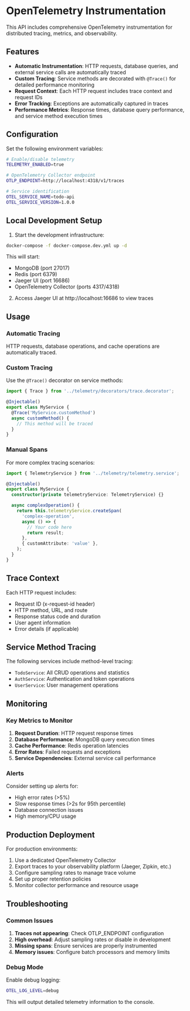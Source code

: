 # OpenTelemetry Instrumentation

This API includes comprehensive OpenTelemetry instrumentation for distributed tracing, metrics, and observability.

## Features

- **Automatic Instrumentation**: HTTP requests, database queries, and external service calls are automatically traced
- **Custom Tracing**: Service methods are decorated with `@Trace()` for detailed performance monitoring
- **Request Context**: Each HTTP request includes trace context and request IDs
- **Error Tracking**: Exceptions are automatically captured in traces
- **Performance Metrics**: Response times, database query performance, and service method execution times

## Configuration

Set the following environment variables:

```bash
# Enable/disable telemetry
TELEMETRY_ENABLED=true

# OpenTelemetry Collector endpoint
OTLP_ENDPOINT=http://localhost:4318/v1/traces

# Service identification
OTEL_SERVICE_NAME=todo-api
OTEL_SERVICE_VERSION=1.0.0
```

## Local Development Setup

1. Start the development infrastructure:

```bash
docker-compose -f docker-compose.dev.yml up -d
```

This will start:

- MongoDB (port 27017)
- Redis (port 6379)
- Jaeger UI (port 16686)
- OpenTelemetry Collector (ports 4317/4318)

2. Access Jaeger UI at http://localhost:16686 to view traces

## Usage

### Automatic Tracing

HTTP requests, database operations, and cache operations are automatically traced.

### Custom Tracing

Use the `@Trace()` decorator on service methods:

```typescript
import { Trace } from '../telemetry/decorators/trace.decorator';

@Injectable()
export class MyService {
  @Trace('MyService.customMethod')
  async customMethod() {
    // This method will be traced
  }
}
```

### Manual Spans

For more complex tracing scenarios:

```typescript
import { TelemetryService } from '../telemetry/telemetry.service';

@Injectable()
export class MyService {
  constructor(private telemetryService: TelemetryService) {}

  async complexOperation() {
    return this.telemetryService.createSpan(
      'complex-operation',
      async () => {
        // Your code here
        return result;
      },
      { customAttribute: 'value' },
    );
  }
}
```

## Trace Context

Each HTTP request includes:

- Request ID (x-request-id header)
- HTTP method, URL, and route
- Response status code and duration
- User agent information
- Error details (if applicable)

## Service Method Tracing

The following services include method-level tracing:

- `TodoService`: All CRUD operations and statistics
- `AuthService`: Authentication and token operations
- `UserService`: User management operations

## Monitoring

### Key Metrics to Monitor

1. **Request Duration**: HTTP request response times
2. **Database Performance**: MongoDB query execution times
3. **Cache Performance**: Redis operation latencies
4. **Error Rates**: Failed requests and exceptions
5. **Service Dependencies**: External service call performance

### Alerts

Consider setting up alerts for:

- High error rates (>5%)
- Slow response times (>2s for 95th percentile)
- Database connection issues
- High memory/CPU usage

## Production Deployment

For production environments:

1. Use a dedicated OpenTelemetry Collector
2. Export traces to your observability platform (Jaeger, Zipkin, etc.)
3. Configure sampling rates to manage trace volume
4. Set up proper retention policies
5. Monitor collector performance and resource usage

## Troubleshooting

### Common Issues

1. **Traces not appearing**: Check OTLP_ENDPOINT configuration
2. **High overhead**: Adjust sampling rates or disable in development
3. **Missing spans**: Ensure services are properly instrumented
4. **Memory issues**: Configure batch processors and memory limits

### Debug Mode

Enable debug logging:

```bash
OTEL_LOG_LEVEL=debug
```

This will output detailed telemetry information to the console.
